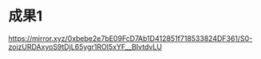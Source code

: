 # 成果1
https://mirror.xyz/0xbebe2e7bE09FcD7Ab1D412851f718533824DF361/S0-zoizURDAxyoS9tDjL65ygr1ROI5xYF__BIvtdvLU
